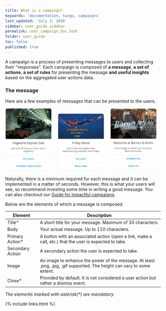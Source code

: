 ```yaml
---
title: What is a campaign?
keywords: 'documentation, tango, campaigns'
last_updated: 'July 3, 2016'
sidebar: user_guide_sidebar
permalink: user_campaign_doc.html
folder: user_guide
toc: false
published: true
---
```


A campaign is a process of presenting messages to users and collecting their "responses". Each campaign is composed of **a message**, **a set of actions**, **a set of rules** for presenting the message **and useful insights** based on the aggregated user actions data.

### The message


Here are a few examples of messages that can be presented to the users.


<img src="https://raw.githubusercontent.com/tangotargeting/documentation/gh-pages/images/Hogwarts%20Express%20Sale%20Message.png" style="width:30%; display:inline;"/> 
<img src="https://raw.githubusercontent.com/tangotargeting/documentation/gh-pages/images/Spider-Man%20Homecoming%20Message.png" style="width:30%; display:inline-block; margin-left:15px;"/>
<img src="https://raw.githubusercontent.com/tangotargeting/documentation/gh-pages/images/Barnes%20%26%20Noble%20Message.png" style="width:30%; display:inline-block; margin-left:15px;"/>


Naturally, there is a minimum required for each message and it can be implemented in a matter of seconds. However, this is what your users will see, so recommend investing some time in writing a good message. You can also checkout our [Guide for impactful campaigns](www.google.com).


Below are the elements of which a message is composed. 


| Element          | Description |
|------------------|-------------|
| Title*           | A short title for your message. Maximum of 30 characters.                                              |
| Body             | Your actual message. Up to 110 characters.                                                             |
| Primary Action*  | A button with an associated action (open a link, make a call, etc.) that the user is expected to take. |
| Secondary Action | A secondary action the user is expected to take.                                                       |
| Image            | An image to enhance the power of the message. At least .png, .jpg, .gif supported. The height can vary to some extent.                     |
| Close*           | Provided by default. It is not considered a user action but rather a dismiss event. 

_The elements marked with asterisk(*) are mandatory._

{% include links.html %}

